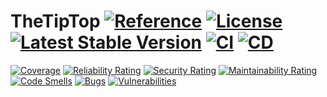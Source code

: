 # TheTipTop [![Reference](https://pkg.go.dev/badge/github.com/kodmain/thetiptop.svg)](https://pkg.go.dev/github.com/kodmain/thetiptop) [![License](https://img.shields.io:/github/license/kodmain/thetiptop)](https://github.com/kodmain/thetiptop/blob/main/LICENCE.md) [![Latest Stable Version](https://img.shields.io/github/v/tag/kodmain/thetiptop?label=version)](https://github.com/kodmain/thetiptop/releases/latest) [![CI](https://img.shields.io/github/actions/workflow/status/kodmain/thetiptop/ci.yml?label=CI)](https://github.com/kodmain/thetiptop/actions/workflows/ci.yml) [![CD](https://img.shields.io/github/actions/workflow/status/kodmain/thetiptop/cd.yml?label=CD)](https://github.com/kodmain/thetiptop/actions/workflows/cd.yml)

[![Coverage](https://sonarcloud.io/api/project_badges/measure?project=kodmain_thetiptop&metric=coverage)](https://sonarcloud.io/project/activity?id=kodmain_thetiptop&graph=custom&custom_metrics=coverage)
[![Reliability Rating](https://sonarcloud.io/api/project_badges/measure?project=kodmain_thetiptop&metric=reliability_rating)](https://sonarcloud.io/project/issues?impactSoftwareQualities=RELIABILITY&resolved=false&id=kodmain_thetiptop)
[![Security Rating](https://sonarcloud.io/api/project_badges/measure?project=kodmain_thetiptop&metric=security_rating)](https://sonarcloud.io/project/issues?impactSoftwareQualities=SECURITY&resolved=false&id=kodmain_thetiptop)
[![Maintainability Rating](https://sonarcloud.io/api/project_badges/measure?project=kodmain_thetiptop&metric=sqale_rating)](https://sonarcloud.io/project/issues?impactSoftwareQualities=MAINTAINABILITY&resolved=false&id=kodmain_thetiptop)
[![Code Smells](https://sonarcloud.io/api/project_badges/measure?project=kodmain_thetiptop&metric=code_smells)](https://sonarcloud.io/project/issues?resolved=false&types=CODE_SMELL&id=kodmain_thetiptop)
[![Bugs](https://sonarcloud.io/api/project_badges/measure?project=kodmain_thetiptop&metric=bugs)](https://sonarcloud.io/project/issues?resolved=false&types=BUG&id=kodmain_thetiptop)
[![Vulnerabilities](https://sonarcloud.io/api/project_badges/measure?project=kodmain_thetiptop&metric=vulnerabilities)](https://sonarcloud.io/project/issues?resolved=false&types=VULNERABILITY&id=kodmain_thetiptop)
